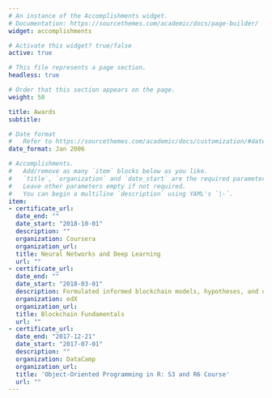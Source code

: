 ```yaml
---
# An instance of the Accomplishments widget.
# Documentation: https://sourcethemes.com/academic/docs/page-builder/
widget: accomplishments

# Activate this widget? true/false
active: true

# This file represents a page section.
headless: true

# Order that this section appears on the page.
weight: 50

title: Awards
subtitle:

# Date format
#   Refer to https://sourcethemes.com/academic/docs/customization/#date-format
date_format: Jan 2006

# Accomplishments.
#   Add/remove as many `item` blocks below as you like.
#   `title`, `organization` and `date_start` are the required parameters.
#   Leave other parameters empty if not required.
#   You can begin a multiline `description` using YAML's `|-`.
item:
- certificate_url:
  date_end: ""
  date_start: "2018-10-01"
  description: ""
  organization: Coursera
  organization_url: 
  title: Neural Networks and Deep Learning
  url: ""
- certificate_url: 
  date_end: ""
  date_start: "2018-03-01"
  description: Formulated informed blockchain models, hypotheses, and use cases.
  organization: edX
  organization_url: 
  title: Blockchain Fundamentals
  url: ""
- certificate_url: 
  date_end: "2017-12-21"
  date_start: "2017-07-01"
  description: ""
  organization: DataCamp
  organization_url: 
  title: 'Object-Oriented Programming in R: S3 and R6 Course'
  url: ""
---
```

